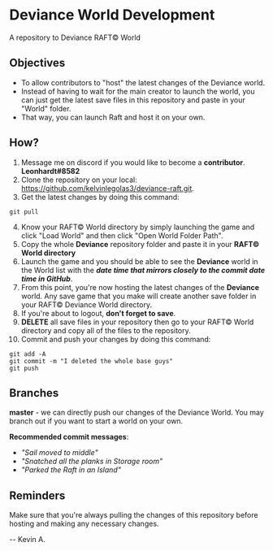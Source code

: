 # Deviance World Development
A repository to Deviance RAFT© World

## Objectives
- To allow contributors to "host" the latest changes of the Deviance world. 
- Instead of having to wait for the main creator to launch the world, you can just get the latest save files in this repository and paste in your "World" folder.
- That way, you can launch Raft and host it on your own.

## How?
1. Message me on discord if you would like to become a **contributor**. **Leonhardt#8582**
2. Clone the repository on your local: https://github.com/kelvinlegolas3/deviance-raft.git.
3. Get the latest changes by doing this command: 
```
git pull
```
4. Know your RAFT© World directory by simply launching the game and click "Load World" and then click "Open World Folder Path". 
5. Copy the whole **Deviance** repository folder and paste it in your **RAFT© World directory**
6. Launch the game and you should be able to see the **Deviance** world in the World list with the ***date time that mirrors closely to the commit date time in GitHub***.
7. From this point, you're now hosting the latest changes of the **Deviance** world. Any save game that you make will create another save folder in your RAFT© Deviance World directory.
8. If you're about to logout, **don't forget to save**.
9. **DELETE** all save files in your repository then go to your RAFT© World directory and copy all of the files to the repository.
10. Commit and push your changes by doing this command: 
```
git add -A
git commit -m "I deleted the whole base guys"
git push
```

## Branches
**master** - we can directly push our changes of the Deviance World. You may branch out if you want to start a world on your own.

**Recommended commit messages**:
- _"Sail moved to middle"_
- _"Snatched all the planks in Storage room"_
- _"Parked the Raft in an Island"_

## Reminders
Make sure that you're always pulling the changes of this repository before hosting and making any necessary changes.

-- Kevin A.
